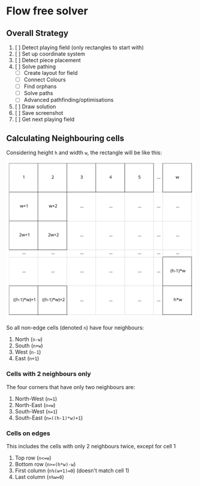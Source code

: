 # Flow free solver


## Overall Strategy
1. [ ] Detect playing field (only rectangles to start with)
1. [ ] Set up coordinate system
1. [ ] Detect piece placement
1. [ ] Solve pathing
   - [ ] Create layout for field
   - [ ] Connect Colours
   - [ ] Find orphans
   - [ ] Solve paths
   - [ ] Advanced pathfinding/optimisations
1. [ ] Draw solution
1. [ ] Save screenshot
1. [ ] Get next playing field


## Calculating Neighbouring cells
Considering height `h` and width `w`, the rectangle will be like this:

![Conceptual bord](dimensions.svg)

So all non-edge cells (denoted `n`) have four neighbours: 
1. North (`n-w`)
1. South (`n+w`)
1. West (`n-1`)
1. East (`n+1`)

### Cells with 2 neighbours only 

The four corners that have only two neighbours are:
1. North-West (`n=1`)
1. North-East (`n=w`)
1. South-West (`n=1`)
1. South-East (`n=((h-1)*w)+1`)

### Cells on edges 
This includes the cells with only 2 neighbours twice, except for cell 1
1. Top row (`n<=w`)
1. Bottom row (`n>=(h*w)-w`)
1. First column (`n%(w+1)=0`) (doesn't match cell 1)
1. Last column (`n%w=0`)